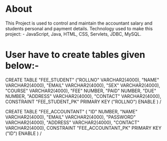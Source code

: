# About

This Project is used to control and maintain the accountant salary and students personal and payment details. Technology used to make this project: - JavaScript, Java, HTML, CSS, Servlets, JDBC, MySQL.

#  User have to create tables given below:-

CREATE TABLE "FEE_STUDENT" ("ROLLNO" VARCHAR2(4000), "NAME" VARCHAR2(4000), "EMAIL" VARCHAR2(4000), "SEX" VARCHAR2(4000), "COURSE" VARCHAR2(4000), "FEE" NUMBER, "PAID" NUMBER, "DUE" NUMBER, "ADDRESS" VARCHAR2(4000), "CONTACT" VARCHAR2(4000), CONSTRAINT "FEE_STUDENT_PK" PRIMARY KEY ("ROLLNO") ENABLE ) /

CREATE TABLE "FEE_ACCOUNTANT" ( "ID" NUMBER, "NAME" VARCHAR2(4000), "EMAIL" VARCHAR2(4000), "PASSWORD" VARCHAR2(4000), "ADDRESS" VARCHAR2(4000), "CONTACT" VARCHAR2(4000), CONSTRAINT "FEE_ACCOUNTANT_PK" PRIMARY KEY ("ID") ENABLE ) /
